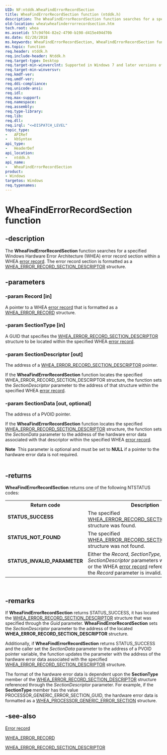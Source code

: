 ```yaml
---
UID: NF:ntddk.WheaFindErrorRecordSection
title: WheaFindErrorRecordSection function (ntddk.h)
description: The WheaFindErrorRecordSection function searches for a specified Windows Hardware Error Architecture (WHEA) error record section within a WHEA error record. The error record section is formatted as a WHEA_ERROR_RECORD_SECTION_DESCRIPTOR structure.
old-location: whea\wheafinderrorrecordsection.htm
tech.root: whea
ms.assetid: 57c94f04-82e2-4790-b198-d415e494d70b
ms.date: 02/20/2018
ms.keywords: WheaFindErrorRecordSection, WheaFindErrorRecordSection function [WHEA Drivers and Applications], ntddk/WheaFindErrorRecordSection, whea.wheafinderrorrecordsection, whearef2_fe7f8220-081d-475c-9230-d59cff81164d.xml
ms.topic: function
req.header: ntddk.h
req.include-header: Ntddk.h
req.target-type: Desktop
req.target-min-winverclnt: Supported in Windows 7 and later versions of Windows.
req.target-min-winversvr: 
req.kmdf-ver: 
req.umdf-ver: 
req.ddi-compliance: 
req.unicode-ansi: 
req.idl: 
req.max-support: 
req.namespace: 
req.assembly: 
req.type-library: 
req.lib: 
req.dll: 
req.irql: "<=DISPATCH_LEVEL"
topic_type:
-	APIRef
-	kbSyntax
api_type:
-	HeaderDef
api_location:
-	ntddk.h
api_name:
-	WheaFindErrorRecordSection
product:
- Windows
targetos: Windows
req.typenames: 
---
```


# WheaFindErrorRecordSection function


## -description


The <b>WheaFindErrorRecordSection</b> function searches for a specified Windows Hardware Error Architecture (WHEA) error record section within a WHEA <a href="https://msdn.microsoft.com/080da29a-b5cb-45a5-848d-048d9612ee2a">error record</a>. The error record section is formatted as a <a href="https://msdn.microsoft.com/library/windows/hardware/ff560496">WHEA_ERROR_RECORD_SECTION_DESCRIPTOR</a> structure.


## -parameters




### -param Record [in]

A pointer to a WHEA <a href="https://msdn.microsoft.com/080da29a-b5cb-45a5-848d-048d9612ee2a">error record</a> that is formatted as a <a href="https://msdn.microsoft.com/library/windows/hardware/ff560483">WHEA_ERROR_RECORD</a> structure.


### -param SectionType [in]

A GUID that specifies the <a href="https://msdn.microsoft.com/library/windows/hardware/ff560496">WHEA_ERROR_RECORD_SECTION_DESCRIPTOR</a> structure to be located within the specified WHEA <a href="https://msdn.microsoft.com/080da29a-b5cb-45a5-848d-048d9612ee2a">error record</a>.


### -param SectionDescriptor [out]

The address of a <a href="https://msdn.microsoft.com/library/windows/hardware/ff560496">WHEA_ERROR_RECORD_SECTION_DESCRIPTOR</a> pointer. 

If the <b>WheaFindErrorRecordSection</b> function locates the specified WHEA_ERROR_RECORD_SECTION_DESCRIPTOR structure, the function sets the <i>SectionDescriptor </i>parameter to the address of that structure within the specified WHEA <a href="https://msdn.microsoft.com/080da29a-b5cb-45a5-848d-048d9612ee2a">error record</a>.


### -param SectionData [out, optional]

The address of a PVOID pointer.

If the <b>WheaFindErrorRecordSection</b> function locates the specified <a href="https://msdn.microsoft.com/library/windows/hardware/ff560496">WHEA_ERROR_RECORD_SECTION_DESCRIPTOR</a> structure, the function sets the <i>SectionData</i> parameter to the address of the hardware error data associated with that descriptor within the specified WHEA <a href="https://msdn.microsoft.com/080da29a-b5cb-45a5-848d-048d9612ee2a">error record</a>.

<div class="alert"><b>Note</b>  This parameter is optional and must be set to <b>NULL</b> if a pointer to the hardware error data is not required.</div>
<div> </div>

## -returns



<b>WheaFindErrorRecordSection</b> returns one of the following NTSTATUS codes:

<table>
<tr>
<th>Return code</th>
<th>Description</th>
</tr>
<tr>
<td width="40%">
<dl>
<dt><b>STATUS_SUCCESS</b></dt>
</dl>
</td>
<td width="60%">
The specified <a href="https://msdn.microsoft.com/library/windows/hardware/ff560496">WHEA_ERROR_RECORD_SECTION_DESCRIPTOR</a> structure was found. 

</td>
</tr>
<tr>
<td width="40%">
<dl>
<dt><b>STATUS_NOT_FOUND</b></dt>
</dl>
</td>
<td width="60%">
The specified <a href="https://msdn.microsoft.com/library/windows/hardware/ff560496">WHEA_ERROR_RECORD_SECTION_DESCRIPTOR</a> structure was not found.

</td>
</tr>
<tr>
<td width="40%">
<dl>
<dt><b>STATUS_INVALID_PARAMETER</b></dt>
</dl>
</td>
<td width="60%">
Either the <i>Record</i>, <i>SectionType,</i> or <i>SectionDescriptor</i> parameters were set to <b>NULL</b>, or the WHEA <a href="https://msdn.microsoft.com/080da29a-b5cb-45a5-848d-048d9612ee2a">error record</a> referenced through the <i>Record </i>parameter is invalid.

</td>
</tr>
</table>
 




## -remarks



If <b>WheaFindErrorRecordSection</b> returns STATUS_SUCCESS, it has located the <a href="https://msdn.microsoft.com/library/windows/hardware/ff560496">WHEA_ERROR_RECORD_SECTION_DESCRIPTOR</a> structure that was specified through the <i>Guid </i>parameter. <b>WheaFindErrorRecordSection</b> sets the <i>SectionDescriptor</i> parameter to the address of the located <b>WHEA_ERROR_RECORD_SECTION_DESCRIPTOR</b> structure.

Additionally, if <b>WheaFindErrorRecordSection</b> returns STATUS_SUCCESS and the caller set the <i>SectionData</i> parameter to the address of a PVOID pointer variable, the function updates the parameter with the address of the hardware error data associated with the specified <a href="https://msdn.microsoft.com/library/windows/hardware/ff560496">WHEA_ERROR_RECORD_SECTION_DESCRIPTOR</a> structure. 

The format of the hardware error data is dependent upon the <b>SectionType </b>member of the <a href="https://msdn.microsoft.com/library/windows/hardware/ff560496">WHEA_ERROR_RECORD_SECTION_DESCRIPTOR</a> structure referenced through the <i>SectionDescriptor </i>parameter. For example, if the <b>SectionType </b>member has the value PROCESSOR_GENERIC_ERROR_SECTION_GUID, the hardware error data is formatted as a <a href="https://msdn.microsoft.com/library/windows/hardware/ff560607">WHEA_PROCESSOR_GENERIC_ERROR_SECTION</a> structure.




## -see-also




<a href="https://msdn.microsoft.com/080da29a-b5cb-45a5-848d-048d9612ee2a">Error record</a>



<a href="https://msdn.microsoft.com/library/windows/hardware/ff560483">WHEA_ERROR_RECORD</a>



<a href="https://msdn.microsoft.com/library/windows/hardware/ff560496">WHEA_ERROR_RECORD_SECTION_DESCRIPTOR</a>
 

 

